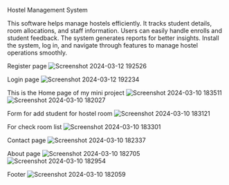 Hostel Management System

This software helps manage hostels efficiently. It tracks student details, room allocations, and staff information. Users can easily handle enrolls and student feedback. The system generates reports for better insights. Install the system, log in, and navigate through features to manage hostel operations smoothly.

Register page
![Screenshot 2024-03-12 192526](https://github.com/Amitp0070/hostel_management/assets/147509394/41cade3c-b999-4326-b11e-4b28f4dfad7d)

Login page
![Screenshot 2024-03-12 192234](https://github.com/Amitp0070/hostel_management/assets/147509394/85f9408b-2ab7-4cc5-8ace-a01bef03dc33)

This is the Home page of my mini project 
![Screenshot 2024-03-10 183511](https://github.com/Amitp0070/hostel_management/assets/147509394/a952aed3-5006-49e7-829b-4e4c4550c01f)
![Screenshot 2024-03-10 182027](https://github.com/Amitp0070/hostel_management/assets/147509394/0461e44d-a7d1-4dc3-90ae-89319fd6a192)

Form for add student for hostel room
![Screenshot 2024-03-10 183121](https://github.com/Amitp0070/hostel_management/assets/147509394/fbe3638d-2494-44dd-98e1-68bde3c872b4)

For check room list
![Screenshot 2024-03-10 183301](https://github.com/Amitp0070/hostel_management/assets/147509394/e79adefb-3486-40cb-b333-f472df5cca70)

Contact page
![Screenshot 2024-03-10 182337](https://github.com/Amitp0070/hostel_management/assets/147509394/30fdde6a-7011-4205-8581-537a041ac4c0)

About page
![Screenshot 2024-03-10 182705](https://github.com/Amitp0070/hostel_management/assets/147509394/5f79692c-e85c-4ece-afdf-c849648d8481)
![Screenshot 2024-03-10 182954](https://github.com/Amitp0070/hostel_management/assets/147509394/421d6e83-8b68-4b99-a540-c55bae4040e4)

Footer
![Screenshot 2024-03-10 182059](https://github.com/Amitp0070/hostel_management/assets/147509394/e79a6f9d-cc04-4604-91df-6fb0ee811648)
